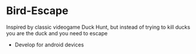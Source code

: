 # Bird-Escape
Inspired by classic videogame Duck Hunt, but instead of trying to kill ducks you are the duck and you need to escape

* Develop for android devices
